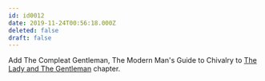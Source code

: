 ```yaml
---
id: id0012
date: 2019-11-24T00:56:18.000Z
deleted: false
draft: false
---
```


Add The Compleat Gentleman, The Modern Man's Guide to Chivalry to [The Lady and The Gentleman][1] chapter.

[1]: the-lady-and-the-gentleman.html